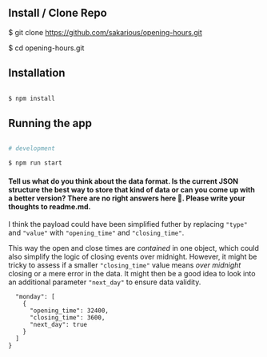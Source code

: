 ## Install / Clone Repo

$ git clone https://github.com/sakarious/opening-hours.git

$ cd opening-hours.git

## Installation

```bash

$ npm install

```

## Running the app

```bash

# development

$ npm run start

```

#### Tell us what do you think about the data format. Is the current JSON structure the best way to store that kind of data or can you come up with a better version? There are no right answers here 🙂. Please write your thoughts to readme.md.

I think the payload could have been simplified futher by replacing `"type"` and `"value"` with `"opening_time"` and `"closing_time"`.

This way the open and close times are _contained_ in one object, which could also simplify the logic of closing events over midnight. However, it might be tricky to assess if a smaller `"closing_time"` value means _over midnight_ closing or a mere error in the data. It might then be a good idea to look into an additional parameter `"next_day"` to ensure data validity.

```{
  "monday": [
    {
      "opening_time": 32400,
      "closing_time": 3600,
      "next_day": true
    }
  ]
}
```
